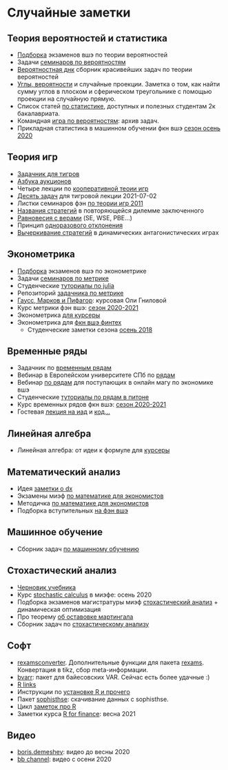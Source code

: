 # Случайные заметки

## Теория вероятностей и статистика

* [Подборка](https://github.com/bdemeshev/probability_hse_exams) экзаменов вшэ по теории вероятностей
* Задачи [семинаров по вероятностям](https://github.com/bdemeshev/probability_pro)
* [Вероятностная днк](https://github.com/bdemeshev/probability_dna) сборник красивейших задач по теории вероятностей
* [Углы, вероятности](https://github.com/bdemeshev/angles_probabilities) и случайные проекции. Заметка о том, как найти сумму углов в плоском и сферическом треугольнике с помощью проекции на случайную прямую.
* Список статей [по статистике](https://github.com/bdemeshev/stat_articles), доступных и полезных студентам 2к бакалавриата.
* Командная [игра по вероятностям](https://github.com/bdemeshev/probability_team_tour): архив задач.
* Прикладная статистика в машинном обучении фкн вшэ [сезон осень 2020](https://github.com/bdemeshev/hse_psmo_2020_21)

## Теория игр

* [Задачник для тигров](https://github.com/bdemeshev/games_pset)
* [Азбука аукционов](https://github.com/bdemeshev/auction_azbuka/)
* Четыре лекции по [кооперативной теоии игр](https://github.com/bdemeshev/gt201/raw/master/coop_auction/coop_gt.pdf)
* [Десять задач](https://github.com/bdemeshev/tigers_lecture_2021-07-02) для тигровой лекции 2021-07-02
* Листки семинаров фэн [по теории игр 2011](https://github.com/bdemeshev/gt201/raw/master/gt_seminars/gt11_seminars.pdf)
* [Названия стратегий](https://github.com/bdemeshev/gt201/raw/master/names_of_strategies/strategies_names.pdf) в повторяющейся дилемме заключенного
* [Равновесия с верами](https://github.com/bdemeshev/gt201/raw/master/equila/equila.pdf) (SE, WSE, PBE...)
* Принцип [одноразового отклонения](https://github.com/bdemeshev/gt201/raw/master/osdp/osdp_utf8.pdf)
* [Вычеркивание стратегий](https://github.com/bdemeshev/gt201/raw/master/elimination/elimination.pdf) в динамических антагонистических играх

## Эконометрика

* [Подборка](https://github.com/bdemeshev/metrics_hse_exams) экзаменов вшэ по эконометрике
* Задачи [семинаров по метрике](https://github.com/bdemeshev/metrics_pro)
* Студенческие [туториалы по julia](https://github.com/bdemeshev/julia_metrics_tutorials)
* Репозиторий [задачника по метрике](https://github.com/bdemeshev/em_pset)
* [Гаусс, Марков и Пифагор](https://github.com/olyagnilova/gauss-markov-pythagoras): курсовая Оли Гниловой
* Курс метрики фэн вшэ: [сезон 2020-2021](https://github.com/bdemeshev/metrics_hse_2020_21)
* Эконометрика [для курсеры](https://github.com/bdemeshev/coursera_metrics)
* Эконометрика для [фкн вшэ финтех](https://github.com/bdemeshev/em611)
    * Студенческие заметки сезона [осень 2018](https://github.com/bdemeshev/em611/tree/master/2018/notes)

## Временные ряды

* Задачник по [временным рядам](https://github.com/bdemeshev/ts_pset)
* Вебинар в Европейском университете СПб по [рядам](https://github.com/bdemeshev/webinar_eusp_forecasting_r_2021_03_13)
* Вебинар [по рядам](https://github.com/bdemeshev/webinar_forecast_ts_2021) для поступающих в онлайн магу по экономике вшэ
* Студенческие [туториалы по рядам в питоне](https://github.com/bdemeshev/tssp_tutorials_2020_21)
* Курс временных рядов фкн вшэ: [сезон 2020-2021](https://github.com/bdemeshev/tseries_hse_2020_21)
* Гостевая [лекция на иад](https://github.com/bdemeshev/tseries_hse_2020_21/blob/main/ts_guest_ha/ts_guest_ha_iad.pdf) и [код...]()

## Линейная алгебра
 
* Линейная алгебра: от идеи к формуле для [курсеры](https://github.com/bdemeshev/coursera_linal)

## Математический анализ

* Идея [заметки о dx](https://github.com/bdemeshev/show_me_dx)
* Экзамены миэф [по математике для экономистов](https://github.com/bdemeshev/matek_icef/raw/master/matmor_exams/matmor_exams.pdf)
* Методичка [по математике для экономистов](https://github.com/bdemeshev/matek_icef/raw/master/mor_posobie/mor_posobie.pdf)
* Подборка вступительных [на фэн вшэ](https://github.com/bdemeshev/premaster_hse/raw/master/premaster_exam_collection/premaster_exam_collection.pdf)

## Машинное обучение

* Сборник задач [по машинному обучению](https://github.com/bdemeshev/mlearn_pro)

## Стохастический анализ

* [Черновик учебника](https://github.com/bdemeshev/sc_book)
* Курс [stochastic calculus](https://github.com/bdemeshev/icef_stocalc_2020_fall) в миэфе: осень 2020
* Подборка экзаменов магистратуры миэф [стохастический анализ](https://github.com/bdemeshev/sc401/blob/master/matek2_collect/matek2_collection.pdf) + динамическая оптимизация
* Про теорему [об оставовке мартингала](https://github.com/bdemeshev/sc401/raw/master/stop_theorem/stop_theorem_main.pdf)
* Сборник задач по [стохастическому анализу](https://github.com/bdemeshev/sc401/raw/master/sc_pset/sc_problems_main.pdf)

## Софт

* [rexamsconverter](https://github.com/bdemeshev/rexamsconverter). Дополнительные функции для пакета [rexams](http://www.r-exams.org/). Конвертация в tikz, сбор meta-информации. 
* [bvarr](https://github.com/bdemeshev/bvarr): пакет для байесовских VAR. Сейчас есть более удачные :)
* [R links](https://github.com/bdemeshev/r_links)
* Инструкции по [установке R и прочего](https://bdemeshev.github.io/installation/)
* Пакет [sophisthse](https://github.com/bdemeshev/sophisthse): скачивание данных с sophisthse.
* Цикл [заметок про R](https://github.com/bdemeshev/r_cycle)
* Заметки курса [R for finance](https://github.com/bdemeshev/icef_r4finance_2021): весна 2021

## Видео

* [boris.demeshev](https://www.youtube.com/channel/UCxzTM705lZYs-5N1cgLnkFQ): видео до весны 2020
* [bb channel](https://www.youtube.com/channel/UCkGRLqByhFqof4CE82amIWA): видео с осени 2020

